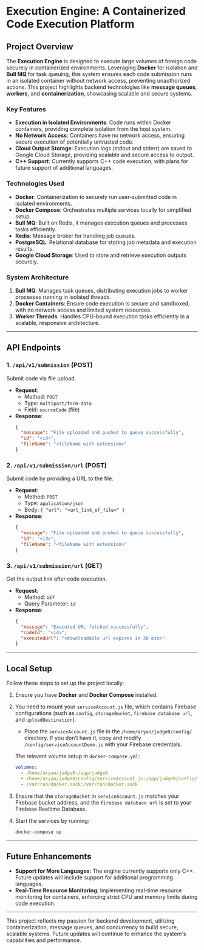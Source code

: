 # Execution Engine: A Containerized Code Execution Platform

## Project Overview

The **Execution Engine** is designed to execute large volumes of foreign code securely in containerized environments. Leveraging **Docker** for isolation and **Bull MQ** for task queuing, this system ensures each code submission runs in an isolated container without network access, preventing unauthorized actions. This project highlights backend technologies like **message queues**, **workers**, and **containerization**, showcasing scalable and secure systems.

### Key Features

- **Execution in Isolated Environments**: Code runs within Docker containers, providing complete isolation from the host system.
- **No Network Access**: Containers have no network access, ensuring secure execution of potentially untrusted code.
- **Cloud Output Storage**: Execution logs (stdout and stderr) are saved to Google Cloud Storage, providing scalable and secure access to output.
- **C++ Support**: Currently supports C++ code execution, with plans for future support of additional languages.
  
### Technologies Used

- **Docker**: Containerization to securely run user-submitted code in isolated environments.
- **Docker Compose**: Orchestrates multiple services locally for simplified setup.
- **Bull MQ**: Built on Redis, it manages execution queues and processes tasks efficiently.
- **Redis**: Message broker for handling job queues.
- **PostgreSQL**: Relational database for storing job metadata and execution results.
- **Google Cloud Storage**: Used to store and retrieve execution outputs securely.

### System Architecture

1. **Bull MQ**: Manages task queues, distributing execution jobs to worker processes running in isolated threads.
2. **Docker Containers**: Ensure code execution is secure and sandboxed, with no network access and limited system resources.
3. **Worker Threads**: Handles CPU-bound execution tasks efficiently in a scalable, responsive architecture.

---

## API Endpoints

### 1. **`/api/v1/submission` (POST)**
Submit code via file upload.
- **Request**: 
  - Method: `POST`
  - Type: `multipart/form-data`
  - Field: `sourceCode` (file)
- **Response**:
  ```json
  {
    "message": "File uploaded and pushed to queue successfully",
    "id": "<id>",
    "fileName": "<fileName with extension>"
  }
  ```

### 2. **`/api/v1/submission/url` (POST)**
Submit code by providing a URL to the file.
- **Request**: 
  - Method: `POST`
  - Type: `application/json`
  - Body: `{ "url": "<url_link_of_file>" }`
- **Response**:
  ```json
  {
    "message": "File uploaded and pushed to queue successfully",
    "id": "<id>",
    "fileName": "<fileName with extension>"
  }
  ```

### 3. **`/api/v1/submission/url` (GET)**
Get the output link after code execution.
- **Request**: 
  - Method: `GET`
  - Query Parameter: `id`
- **Response**:
  ```json
  {
    "message": "Executed URL fetched successfully",
    "codeId": "<id>",
    "executedUrl": "<downloadable url expires in 30 min>"
  }
  ```

---

## Local Setup

Follow these steps to set up the project locally:

1. Ensure you have **Docker** and **Docker Compose** installed.
2. You need to mount your `serviceAccount.js` file, which contains Firebase configurations (such as `config`, `storageBucket`, `firebase database url`, and `uploadDestination`).

   - Place the `serviceAccount.js` file in the `/home/aryan/judge0/config/` directory. If you don’t have it, copy and modify `/config/serviceAccountDemo.js` with your Firebase credentials.

   The relevant volume setup in `docker-compose.yml`:

   ```yaml
   volumes:
     - /home/aryan/judge0:/app/judge0
     - /home/aryan/judge0/config/serviceAccount.js:/app/judge0/config/serviceAccount.js
     - /var/run/docker.sock:/var/run/docker.sock
   ```

3. Ensure that the `storageBucket` in `serviceAccount.js` matches your Firebase bucket address, and the `firebase database url` is set to your Firebase Realtime Database.

4. Start the services by running:

   ```bash
   docker-compose up
   ```

---

## Future Enhancements

- **Support for More Languages**: The engine currently supports only C++. Future updates will include support for additional programming languages.
- **Real-Time Resource Monitoring**: Implementing real-time resource monitoring for containers, enforcing strict CPU and memory limits during code execution.

---

This project reflects my passion for backend development, utilizing containerization, message queues, and concurrency to build secure, scalable systems. Future updates will continue to enhance the system's capabilities and performance.


